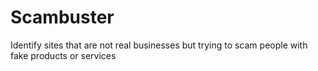 # Scambuster
Identify sites that are not real businesses but trying to scam people with fake products or services
